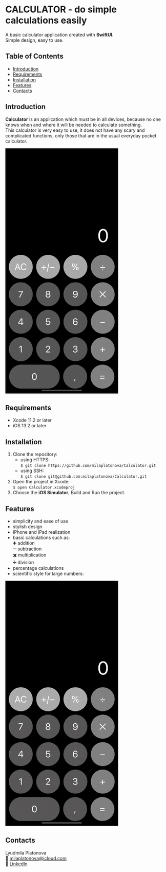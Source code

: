 # CALCULATOR - do simple calculations easily
A basic calculator application created with **SwiftUI**.  
Simple design, easy to use.

## Table of Contents
* [Introduction](#introduction)
* [Requirements](#requirements)
* [Installation](#installation)
* [Features](#features)
* [Contacts](#contacts)

## Introduction
**Calculator** is an application which must be in all devices, because no one knows when and where it will be needed to calculate something.  
This calculator is very easy to use, it does not have any scary and complicated functions, only those that are in the usual everyday pocket calculator.  

![Calculator](Demo/Calculator.gif)

## Requirements
* Xcode 11.2 or later
* iOS 13.2 or later

## Installation
1. Clone the repository:  
   * using HTTPS:  
`$ git clone https://github.com/milaplatonova/Calculator.git`
    * using SSH:  
`$ git clone git@github.com:milaplatonova/Calculator.git`
1. Open the project in Xcode:  
`$ open Calculator.xcodeproj`
1. Choose the **iOS Simulator**, Build and Run the project.

## Features
* simplicity and ease of use
* stylish design
* iPhone and iPad realization
* basic calculations such as:  
 :heavy_plus_sign: addition  
 :heavy_minus_sign: subtraction  
 :heavy_multiplication_x: multiplication  
 :heavy_division_sign: division
* percentage calculations
* scientific style for large numbers:  

![CalculatorScientificStyle](Demo/CalculatorScientificStyle.gif)

## Contacts
Lyudmila Platonova  
:email: milaplatonova@icloud.com  
:bust_in_silhouette: [LinkedIn](linkedin.com/in/lyudmila-platonova-916097222)

